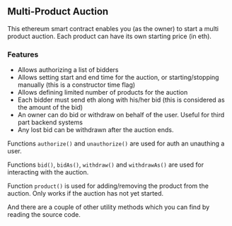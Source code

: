 ## Multi-Product Auction
This ethereum smart contract enables you (as the owner) to start a multi product auction. Each product can have its own
starting price (in eth). 

### Features
- Allows authorizing a list of bidders
- Allows setting start and end time for the auction, or starting/stopping manually (this is a constructor time flag)
- Allows defining limited number of products for the auction
- Each bidder must send eth along with his/her bid (this is considered as the amount of the bid)
- An owner can do bid or withdraw on behalf of the user. Useful for third part backend systems
- Any lost bid can be withdrawn after the auction ends. 


Functions `authorize()` and `unauthorize()` are used for auth an unauthing a user. 

Functions `bid()`, `bidAs()`, `withdraw()` and `withdrawAs()` are used for interacting with the auction.

Function `product()` is used for adding/removing the product from the auction. Only works if the auction
has not yet started.

And there are a couple of other utility methods which you can find by reading the source code.